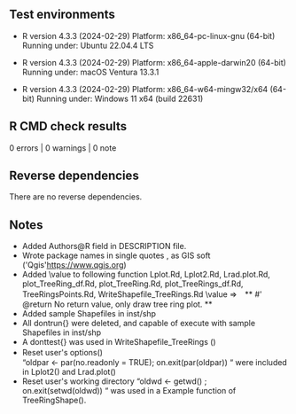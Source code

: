 ## Test environments

* R version 4.3.3 (2024-02-29)
 Platform: x86_64-pc-linux-gnu (64-bit)
 Running under: Ubuntu 22.04.4 LTS
* R version 4.3.3 (2024-02-29)
 Platform: x86_64-apple-darwin20 (64-bit)
 Running under: macOS Ventura 13.3.1

* R version 4.3.3 (2024-02-29)
 Platform: x86_64-w64-mingw32/x64 (64-bit)
 Running under: Windows 11 x64 (build 22631)



## R CMD check results

0 errors | 0 warnings | 0 note

## Reverse dependencies

There are no reverse dependencies.

## Notes
* Added Authors@R field in  DESCRIPTION file.
* Wrote package names in single quotes , as GIS soft ('Qgis'<https://www.qgis.org>)
* Added  \\value to following function
       Lplot.Rd, Lplot2.Rd, Lrad.plot.Rd, plot_TreeRing_df.Rd, plot_TreeRing.Rd,
  plot_TreeRings_df.Rd, TreeRingsPoints.Rd, WriteShapefile_TreeRings.Rd
    \\value  ⇒　** #' @return No return value, only draw tree ring plot. **
* Added  sample Shapefiles in inst/shp
* All  dontrun{} were deleted, and capable of execute with  sample Shapefiles in inst/shp
* A donttest{} was used in WriteShapefile_TreeRings ()
* Reset user's options()　  
  “oldpar <- par(no.readonly = TRUE);   on.exit(par(oldpar)) “ were included  in Lplot2() and Lrad.plot()
* Reset user's working directory 
     “oldwd <- getwd() ; on.exit(setwd(oldwd)) “ was used in a Example function of  TreeRingShape(). 


